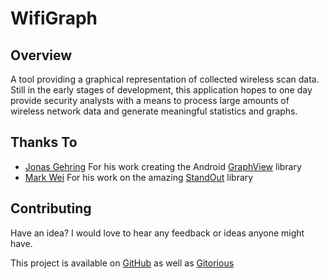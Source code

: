 WifiGraph
========

Overview
----------

A tool providing a graphical representation of collected wireless scan data. Still in the early stages of development, this application hopes to one day provide security analysts with a means to process large amounts of wireless network data and generate meaningful statistics and graphs.


Thanks To
----------

- [Jonas Gehring](https://github.com/jjoe64) For his work creating the Android [GraphView](https://github.com/jjoe64/GraphView) library
- [Mark Wei](https://github.com/pingpongboss) For his work on the amazing [StandOut](https://github.com/pingpongboss/StandOut) library

Contributing
----------

Have an idea? I would love to hear any feedback or ideas anyone might have.

This project is available on [GitHub](https://github.com/jhannah01/WifiGraph) as well as [Gitorious](https://gitorious.org)

